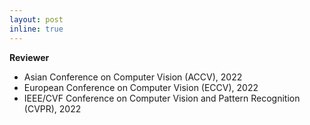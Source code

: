 ```yaml
---
layout: post
inline: true
---
```


**Reviewer** 
- Asian Conference on Computer Vision (ACCV), 2022
- European Conference on Computer Vision (ECCV), 2022
- IEEE/CVF Conference on Computer Vision and Pattern Recognition (CVPR), 2022
